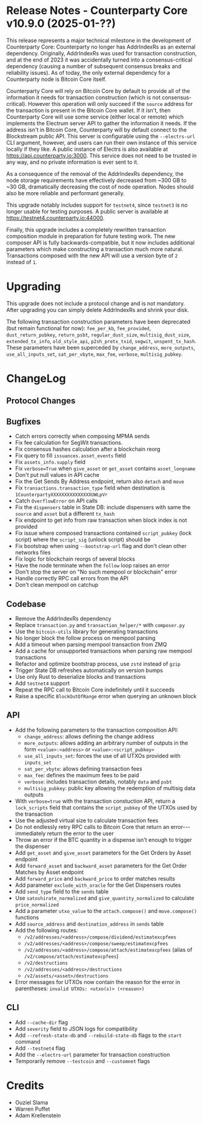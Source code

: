 # Release Notes - Counterparty Core v10.9.0 (2025-01-??)

This release represents a major technical milestone in the development of Counterparty Core: Counterparty no longer has AddrIndexRs as an external dependency. Originally, AddrIndexRs was used for transaction construction, and at the end of 2023 it was accidentally turned into a consensus-critical dependency (causing a number of subsequent consensus breaks and reliability issues). As of today, the only external dependency for a Counterparty node is Bitcoin Core itself.

Counterparty Core will rely on Bitcoin Core by default to provide all of the information it needs for transaction construction (which is not consensus-critical). However this operation will only succeed if the `source` address for the transaction is present in the Bitcoin Core wallet. If it isn't, then Counterparty Core will use some service (either local or remote) which implements the Electrum server API to gather the information it needs. If the address isn't in Bitcoin Core, Counterparty will by default connect to the Blockstream public API. This server is configurable using the `--electrs-url` CLI argument, however, and users can run their own instance of this service locally if they like. A public instance of Electrs is also available at <https://api.counterparty.io:3000>. This service does not need to be trusted in any way, and no private information is ever sent to it.

As a consequence of the removal of the AddrIndexRs dependency, the node storage requirements have effectively decreased from ~300 GB to ~30 GB, dramatically decreasing the cost of node operation. Nodes should also be more reliable and performant generally.

This upgrade notably includes support for `testnet4`, since `testnet3` is no longer usable for testing purposes. A public server is available at <https://testnet4.counterparty.io:44000>.

Finally, this upgrade includes a completely rewritten transaction composition module in preparation for future testing work. The new composer API is fully backwards-compatible, but it now includes additional parameters which make constructing a transaction much more natural. Transactions composed with the new API will use a version byte of `2` instead of `1`.


# Upgrading

This upgrade does not include a protocol change and is not mandatory. After upgrading you can simply delete AddrIndexRs and shrink your disk.

The following transaction construction parameters have been deprecated (but remain functional for now): `fee_per_kb`, `fee_provided`, `dust_return_pubkey`, `return_psbt`, `regular_dust_size`, `multisig_dust_size`, `extended_tx_info`, `old_style_api`, `p2sh_pretx_txid`, `segwit`, `unspent_tx_hash`. These parameters have been superceded by `change_address`, `more_outputs`, `use_all_inputs_set`, `sat_per_vbyte`, `max_fee`, `verbose`, `multisig_pubkey`.


# ChangeLog

## Protocol Changes

## Bugfixes

- Catch errors correctly when composing MPMA sends
- Fix fee calculation for SegWit transactions.
- Fix consensus hashes calculation after a blockchain reorg
- Fix query to fill `issuances.asset_events` field
- Fix `assets_info.supply` field
- Fix `verbose=True` when `give_asset` or `get_asset` contains `asset_longname`
- Don't put null values in API cache
- Fix the Get Sends By Address endpoint, return also `detach` and `move`
- Fix `transactions.transaction_type` field when destination is `1CounterpartyXXXXXXXXXXXXXXXUWLpVr`
- Catch `OverflowError` on API calls
- Fix the `dispensers` table in State DB: include dispensers with same the `source` and `asset` but a different `tx_hash`
- Fix endpoint to get info from raw transaction when block index is not provided
- Fix issue where composed transactions contained `script_pubkey` (lock script) where the `script_sig` (unlock script) should be
- Fix bootstrap when using `--bootstrap-url` flag and don't clean other networks files
- Fix logic for blockchain reorgs of several blocks
- Have the node terminate when the `follow` loop raises an error
- Don't stop the server on "No such mempool or blockchain" error
- Handle correctly RPC call errors from the API
- Don't clean mempool on catchup


## Codebase

- Remove the AddrIndexRs dependency
- Replace `transaction.py` and `transaction_helper/*` with `composer.py`
- Use the `bitcoin-utils` library for generating transactions
- No longer block the follow process on mempool parsing
- Add a timeout when parsing mempool transaction from ZMQ
- Add a cache for unsupported transactions when parsing raw mempool transactions
- Refactor and optimize bootstrap process, use `zstd` instead of `gzip`
- Trigger State DB refreshes automatically on version bumps
- Use only Rust to deserialize blocks and transactions
- Add `testnet4` support
- Repeat the RPC call to Bitcoin Core indefinitely until it succeeds
- Raise a specific `BlockOutOfRange` error when querying an unknown block

## API

- Add the following parameters to the transaction composition API:
    * `change_address`: allows defining the change address
    * `more_outputs`: allows adding an arbitrary number of outputs in the form `<value>:<address>` or `<value>:<script_pubkey>`
    * `use_all_inputs_set`: forces the use of all UTXOs provided with `inputs_set`
    * `sat_per_vbyte`: allows defining transaction fees
    * `max_fee`: defines the maximum fees to be paid
    * `verbose`: includes transaction details, notably `data` and `psbt`
    * `multisig_pubkey`: public key allowing the redemption of multisig data outputs
- With `verbose=true` with the transaction constuction API, return a `lock_scripts` field that contains the `script_pubkey` of the UTXOs used by the transaction
- Use the adjusted virtual size to calculate transaction fees
- Do not endlessly retry RPC calls to Bitcoin Core that return an error---immediately return the error to the user
- Throw an error if the BTC quantity in a dispense isn't enough to trigger the dispenser
- Add `get_asset` and `give_asset` parameters for the Get Orders by Asset endpoint
- Add `forward_asset` and `backward_asset` parameters for the Get Order Matches by Asset endpoint
- Add `forward_price` and `backward_price` to order matches results
- Add parameter `exclude_with_oracle` for the Get Dispensers routes
- Add `send_type` field to the `sends` table
- Use `satoshirate_normalized` and `give_quantity_normalized` to calculate `price_normalized`
- Add a parameter `utxo_value` to the `attach.compose()` and `move.compose()` functions
- Add `source_address` and `destination_address` in `sends` table
- Add the following routes:
    * `/v2/addresses/<address>/compose/dividend/estimatexcpfees`
    * `/v2/addresses/<address>/compose/sweep/estimatexcpfees`
    * `/v2/addresses/<address>/compose/attach/estimatexcpfees` (alias of `/v2/compose/attach/estimatexcpfees`)
    * `/v2/destructions`
    * `/v2/addresses/<address>/destructions`
    * `/v2/assets/<asset>/destructions`
- Error messages for UTXOs now contain the reason for the error in parentheses: `invalid UTXOs: <utxo(s)> (<reason>)`

## CLI

- Add `--cache-dir` flag
- Add `severity` field to JSON logs for compatibility
- Add `--refresh-state-db` and `--rebuild-state-db` flags to the `start` command
- Add `--testnet4` flag
- Add the `--electrs-url` parameter for transaction construction
- Temporarily remove `--testcoin` and `--customnet` flags


# Credits

- Ouziel Slama
- Warren Puffet
- Adam Krellenstein
